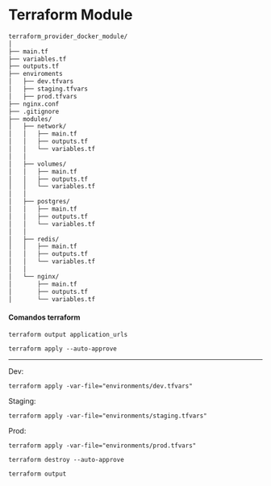 
# Terraform Module

```markdown
terraform_provider_docker_module/
│
├── main.tf
├── variables.tf
├── outputs.tf
├── enviroments
│   ├── dev.tfvars
│   ├── staging.tfvars
│   ├── prod.tfvars
├── nginx.conf
├── .gitignore
├── modules/
│   ├── network/
│   │   ├── main.tf
│   │   ├── outputs.tf
│   │   └── variables.tf
│   │
│   ├── volumes/
│   │   ├── main.tf
│   │   ├── outputs.tf
│   │   └── variables.tf
│   │
│   ├── postgres/
│   │   ├── main.tf
│   │   ├── outputs.tf
│   │   └── variables.tf
│   │
│   ├── redis/
│   │   ├── main.tf
│   │   ├── outputs.tf
│   │   └── variables.tf
│   │
│   └── nginx/
│       ├── main.tf
│       ├── outputs.tf
│       └── variables.tf


```
#### Comandos terraform
```shell
terraform output application_urls

```


```shell
terraform apply --auto-approve
```
---

Dev:
```shell
terraform apply -var-file="environments/dev.tfvars"
```

Staging:
```shell
terraform apply -var-file="environments/staging.tfvars"
```

Prod:
```shell
terraform apply -var-file="environments/prod.tfvars"
```


```shell
terraform destroy --auto-approve
```

```shell
terraform output 
```